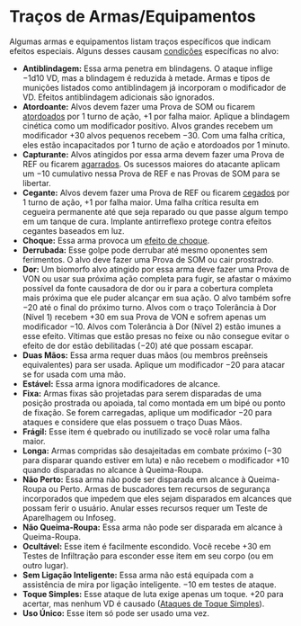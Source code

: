 # Traços de Armas/Equipamentos

Algumas armas e equipamentos listam traços específicos que indicam efeitos especiais. Alguns desses causam [condições](21-other-action-factors.md#condições) específicas no alvo:

<!--sort-->

- **Antiblindagem:** Essa arma penetra em blindagens. O ataque inflige −1d10&nbsp;VD, mas a blindagem é reduzida à metade. Armas e tipos de munições listados como antiblindagem já incorporam o modificador de VD. Efeitos antiblindagem adicionais são ignorados.
- **Atordoante:** Alvos devem fazer uma Prova de SOM ou ficarem [atordoados](21-other-action-factors.md#condições) por 1 turno de ação, +1 por falha maior. Aplique a blindagem cinética como um modificador positivo. Alvos grandes recebem um modificador +30 alvos pequenos recebem −30. Com uma falha crítica, eles estão incapacitados por 1 turno de ação e atordoados por 1 minuto.
- **Capturante:** Alvos atingidos por essa arma devem fazer uma Prova de REF ou ficarem [agarrados](02-melee-combat.md#agarramentos). Os sucessos maiores do atacante aplicam um −10 cumulativo nessa Prova de REF e nas Provas de SOM para se libertar.
- **Cegante:** Alvos devem fazer uma Prova de REF ou ficarem [cegados](21-other-action-factors.md#condições) por 1 turno de ação, +1 por falha maior. Uma falha crítica resulta em cegueira permanente até que seja reparado ou que passe algum tempo em um tanque de cura. Implante antirreflexo protege contra efeitos cegantes baseados em luz.
- **Choque:** Essa arma provoca um [efeito de choque](15-special-attacks.md#ataques-de-choque).
- **Derrubada:** Esse golpe pode derrubar até mesmo oponentes sem ferimentos. O alvo deve fazer uma Prova de SOM ou cair prostrado.
- **Dor:** Um biomorfo alvo atingido por essa arma deve fazer uma Prova de VON ou usar sua próxima ação completa para fugir, se afastar o máximo possível da fonte causadora de dor ou ir para a cobertura completa mais próxima que ele puder alcançar em sua ação. O alvo também sofre −20 até o final do próximo turno. Alvos com o traço Tolerância à Dor (Nível 1) recebem +30 em sua Prova de VON e sofrem apenas um modificador −10. Alvos com Tolerância à Dor (Nível 2) estão imunes a esse efeito. Vítimas que estão presas no feixe ou não consegue evitar o efeito de dor estão debilitadas (−20) até que possam escapar.
- **Duas Mãos:** Essa arma requer duas mãos (ou membros preênseis equivalentes) para ser usada. Aplique um modificador −20 para atacar se for usada com uma mão.
- **Estável:** Essa arma ignora modificadores de alcance.
- **Fixa:** Armas fixas são projetadas para serem disparadas de uma posição prostrada ou apoiada, tal como montada em um bipé ou ponto de fixação. Se forem carregadas, aplique um modificador −20 para ataques e considere que elas possuem o traço Duas Mãos.
- **Frágil:** Esse item é quebrado ou inutilizado se você rolar uma falha maior.
- **Longa:** Armas compridas são desajeitadas em combate próximo (−30 para disparar quando estiver em luta) e não recebem o modificador +10 quando disparadas no alcance à Queima-Roupa.
- **Não Perto:** Essa arma não pode ser disparada em alcance à Queima-Roupa ou Perto. Armas de buscadores tem recursos de segurança incorporados que impedem que eles sejam disparados em alcances que possam ferir o usuário. Anular esses recursos requer um Teste de Aparelhagem ou Infoseg.
- **Não Queima-Roupa:** Essa arma não pode ser disparada em alcance à Queima-Roupa.
- **Ocultável:** Esse item é facilmente escondido. Você recebe +30 em Testes de Infiltração para esconder esse item em seu corpo (ou em outro lugar).
- **Sem Ligação Inteligente:** Essa arma não está equipada com a assistência de mira por ligação inteligente. −10 em testes de ataque.
- **Toque Simples:** Esse ataque de luta exige apenas um toque. +20 para acertar, mas nenhum VD é causado ([Ataques de Toque Simples](02-melee-combat.md#ataques-de-toque-simples)).
- **Uso Único:** Esse item só pode ser usado uma vez.
